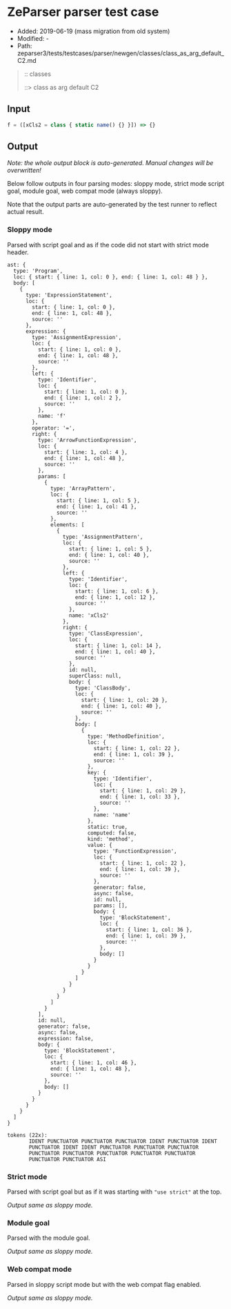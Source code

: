 # ZeParser parser test case

- Added: 2019-06-19 (mass migration from old system)
- Modified: -
- Path: zeparser3/tests/testcases/parser/newgen/classes/class_as_arg_default_C2.md

> :: classes
>
> ::> class as arg default C2

## Input

`````js
f = ([xCls2 = class { static name() {} }]) => {}
`````

## Output

_Note: the whole output block is auto-generated. Manual changes will be overwritten!_

Below follow outputs in four parsing modes: sloppy mode, strict mode script goal, module goal, web compat mode (always sloppy).

Note that the output parts are auto-generated by the test runner to reflect actual result.

### Sloppy mode

Parsed with script goal and as if the code did not start with strict mode header.

`````
ast: {
  type: 'Program',
  loc: { start: { line: 1, col: 0 }, end: { line: 1, col: 48 } },
  body: [
    {
      type: 'ExpressionStatement',
      loc: {
        start: { line: 1, col: 0 },
        end: { line: 1, col: 48 },
        source: ''
      },
      expression: {
        type: 'AssignmentExpression',
        loc: {
          start: { line: 1, col: 0 },
          end: { line: 1, col: 48 },
          source: ''
        },
        left: {
          type: 'Identifier',
          loc: {
            start: { line: 1, col: 0 },
            end: { line: 1, col: 2 },
            source: ''
          },
          name: 'f'
        },
        operator: '=',
        right: {
          type: 'ArrowFunctionExpression',
          loc: {
            start: { line: 1, col: 4 },
            end: { line: 1, col: 48 },
            source: ''
          },
          params: [
            {
              type: 'ArrayPattern',
              loc: {
                start: { line: 1, col: 5 },
                end: { line: 1, col: 41 },
                source: ''
              },
              elements: [
                {
                  type: 'AssignmentPattern',
                  loc: {
                    start: { line: 1, col: 5 },
                    end: { line: 1, col: 40 },
                    source: ''
                  },
                  left: {
                    type: 'Identifier',
                    loc: {
                      start: { line: 1, col: 6 },
                      end: { line: 1, col: 12 },
                      source: ''
                    },
                    name: 'xCls2'
                  },
                  right: {
                    type: 'ClassExpression',
                    loc: {
                      start: { line: 1, col: 14 },
                      end: { line: 1, col: 40 },
                      source: ''
                    },
                    id: null,
                    superClass: null,
                    body: {
                      type: 'ClassBody',
                      loc: {
                        start: { line: 1, col: 20 },
                        end: { line: 1, col: 40 },
                        source: ''
                      },
                      body: [
                        {
                          type: 'MethodDefinition',
                          loc: {
                            start: { line: 1, col: 22 },
                            end: { line: 1, col: 39 },
                            source: ''
                          },
                          key: {
                            type: 'Identifier',
                            loc: {
                              start: { line: 1, col: 29 },
                              end: { line: 1, col: 33 },
                              source: ''
                            },
                            name: 'name'
                          },
                          static: true,
                          computed: false,
                          kind: 'method',
                          value: {
                            type: 'FunctionExpression',
                            loc: {
                              start: { line: 1, col: 22 },
                              end: { line: 1, col: 39 },
                              source: ''
                            },
                            generator: false,
                            async: false,
                            id: null,
                            params: [],
                            body: {
                              type: 'BlockStatement',
                              loc: {
                                start: { line: 1, col: 36 },
                                end: { line: 1, col: 39 },
                                source: ''
                              },
                              body: []
                            }
                          }
                        }
                      ]
                    }
                  }
                }
              ]
            }
          ],
          id: null,
          generator: false,
          async: false,
          expression: false,
          body: {
            type: 'BlockStatement',
            loc: {
              start: { line: 1, col: 46 },
              end: { line: 1, col: 48 },
              source: ''
            },
            body: []
          }
        }
      }
    }
  ]
}

tokens (22x):
       IDENT PUNCTUATOR PUNCTUATOR PUNCTUATOR IDENT PUNCTUATOR IDENT
       PUNCTUATOR IDENT IDENT PUNCTUATOR PUNCTUATOR PUNCTUATOR
       PUNCTUATOR PUNCTUATOR PUNCTUATOR PUNCTUATOR PUNCTUATOR
       PUNCTUATOR PUNCTUATOR ASI
`````

### Strict mode

Parsed with script goal but as if it was starting with `"use strict"` at the top.

_Output same as sloppy mode._

### Module goal

Parsed with the module goal.

_Output same as sloppy mode._

### Web compat mode

Parsed in sloppy script mode but with the web compat flag enabled.

_Output same as sloppy mode._

